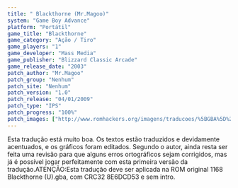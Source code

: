 ```yaml
---
title: " Blackthorne (Mr.Magoo)"
system: "Game Boy Advance"
platform: "Portátil"
game_title: "Blackthorne"
game_category: "Ação / Tiro"
game_players: "1"
game_developer: "Mass Media"
game_publisher: "Blizzard Classic Arcade"
game_release_date: "2003"
patch_author: "Mr.Magoo"
patch_group: "Nenhum"
patch_site: "Nenhum"
patch_version: "1.0"
patch_release: "04/01/2009"
patch_type: "IPS"
patch_progress: "100%"
patch_images: ["http://www.romhackers.org/imagens/traducoes/%5BGBA%5D%20Blackthorne%20-%20Mr.Magoo%20-%201.png","http://www.romhackers.org/imagens/traducoes/%5BGBA%5D%20Blackthorne%20-%20Mr.Magoo%20-%202.png","http://www.romhackers.org/imagens/traducoes/%5BGBA%5D%20Blackthorne%20-%20Mr.Magoo%20-%203.png"]
---
```

Esta tradução está muito boa. Os textos estão traduzidos e devidamente acentuados, e os gráficos foram editados. Segundo o autor, ainda resta ser feita uma revisão para que alguns erros ortográficos sejam corrigidos, mas já é possível jogar perfeitamente com esta primeira versão da tradução.ATENÇÃO:Esta tradução deve ser aplicada na ROM original 1168 Blackthorne (U).gba, com CRC32 8E6DCD53 e sem intro.